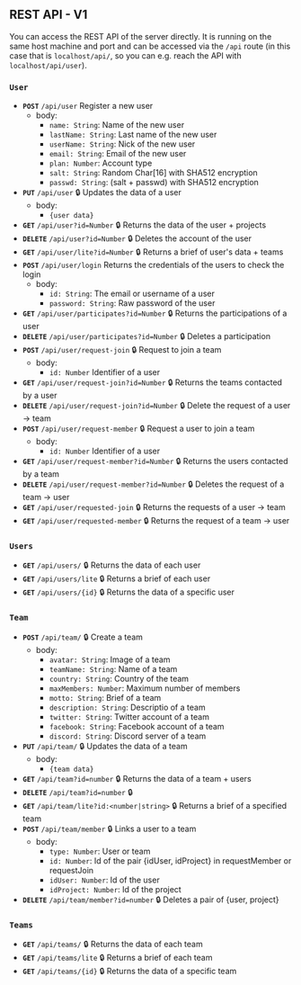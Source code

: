 ## REST API - V1
You can access the REST API of the server directly. It is running on the same host machine and port and can be accessed via the `/api` route (in this case that is `localhost/api/`, so you can e.g. reach the API with `localhost/api/user`).

### `User`
* **`POST`** `/api/user` Register a new user
    * body:
        * `name: String`: Name of the new user
        * `lastName: String`: Last name of the new user
        * `userName: String`: Nick of the new user
        * `email: String`: Email of the new user
        * `plan: Number`: Account type
        * `salt: String`: Random Char[16] with SHA512 encryption
        * `passwd: String`: (salt + passwd) with SHA512 encryption
* **`PUT`** `/api/user` 🔒 Updates the data of a user
   * body:
        * `{user data}`
* **`GET`** `/api/user?id=Number` 🔒 Returns the data of the user + projects
* **`DELETE`** `/api/user?id=Number` 🔒 Deletes the account of the user
* **`GET`** `/api/user/lite?id=Number` 🔒 Returns a brief of user's data + teams
* **`POST`** `/api/user/login` Returns the credentials of the users to check the login
    * body:
        * `id: String`: The email or username of a user
        * `password: String`: Raw password of the user 
* **`GET`** `/api/user/participates?id=Number` 🔒 Returns the participations of a user
* **`DELETE`** `/api/user/participates?id=Number` 🔒 Deletes a participation
* **`POST`** `/api/user/request-join` 🔒 Request to join a team
    * body:
        * `id: Number` Identifier of a user
* **`GET`** `/api/user/request-join?id=Number` 🔒 Returns the teams contacted by a user
* **`DELETE`** `/api/user/request-join?id=Number` 🔒 Delete the request of a user -> team
* **`POST`** `/api/user/request-member` 🔒 Request a user to join a team
    * body:
        * `id: Number` Identifier of a user
* **`GET`** `/api/user/request-member?id=Number` 🔒 Returns the users contacted by a team
* **`DELETE`** `/api/user/request-member?id=Number` 🔒 Deletes the request of a team -> user
* **`GET`** `/api/user/requested-join` 🔒 Returns the requests of a user -> team
* **`GET`** `/api/user/requested-member` 🔒 Returns the request of a team -> user

### `Users` 
* **`GET`** `/api/users/` 🔒 Returns the data of each user
* **`GET`** `/api/users/lite` 🔒 Returns a brief of each user
* **`GET`** `/api/users/{id}` 🔒 Returns the data of a specific user

### `Team` 
* **`POST`** `/api/team/` 🔒 Create a team
    * body: 
        * `avatar: String`: Image of a team
        * `teamName: String`: Name of a team
        * `country: String`: Country of the team
        * `maxMembers: Number`: Maximum number of members
        * `motto: String`: Brief of a team
        * `description: String`: Descriptio of a team
        * `twitter: String`: Twitter account of a team
        * `facebook: String`: Facebook account of a team
        * `discord: String`: Discord server of a team
* **`PUT`** `/api/team/` 🔒 Updates the data of a team
   * body:
        * `{team data}`
* **`GET`** `/api/team?id=number` 🔒 Returns the data of a team + users
* **`DELETE`** `/api/team?id=number` 🔒
* **`GET`** `/api/team/lite?id:<number|string>` 🔒 Returns a brief of a specified team
* **`POST`** `/api/team/member` 🔒 Links a user to a team
    * body:
        * `type: Number`: User or team
        * `id: Number`: Id of the pair {idUser, idProject} in requestMember or requestJoin
        * `idUser: Number`: Id of the user
        * `idProject: Number`: Id of the project
* **`DELETE`** `/api/team/member?id=number` 🔒 Deletes a pair of {user, project}

### `Teams` 
* **`GET`** `/api/teams/` 🔒 Returns the data of each team
* **`GET`** `/api/teams/lite` 🔒 Returns a brief of each team
* **`GET`** `/api/teams/{id}` 🔒 Returns the data of a specific team
